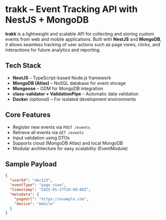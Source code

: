 # trakk – Event Tracking API with NestJS + MongoDB

**trakk** is a lightweight and scalable API for collecting and storing custom events from web and mobile applications. Built with **NestJS** and **MongoDB**, it allows seamless tracking of user actions such as page views, clicks, and interactions for future analytics and reporting.

## Tech Stack

- **NestJS** – TypeScript-based Node.js framework  
- **MongoDB (Atlas)** – NoSQL database for event storage  
- **Mongoose** – ODM for MongoDB integration  
- **class-validator + ValidationPipe** – Automatic data validation  
- **Docker** *(optional)* – For isolated development environments  

## Core Features

- Register new events via `POST /events`  
- Retrieve all events via `GET /events`  
- Input validation using DTOs  
- Supports cloud (MongoDB Atlas) and local MongoDB  
- Modular architecture for easy scalability (EventModule)  

## Sample Payload

```json
{
  "userId": "abc123",
  "eventType": "page_view",
  "timestamp": "2025-05-27T20:00:00Z",
  "metadata": {
    "pageUrl": "https://example.com",
    "device": "mobile"
  }
}
